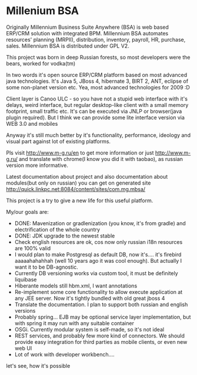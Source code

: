 ﻿# Millenium BSA
Originally Millennium Business Suite Anywhere (BSA) is web based ERP/CRM solution with integrated BPM. Millennium BSA automates resources' planning (MRPII), distribution, inventory, payroll, HR, purchase, sales. Millennium BSA is distributed under GPL V2.

This project was born in deep Russian forests, so most developers were the bears, worked for vodka(tm)

In two words it's open source ERP/CRM platform based on most advanced java technologies.
It's Java 5, JBoss 4, hibernate 3, BIRT 2, ANT, eclipse of some non-planet version etc. Yea, most advanced technologies for 2009 :D

Client layer is Canoo ULC - so you have not a stupid web interface with it's delays, weird interface, but regular desktop-like client with a small memory footprint, small traffic etc. It's can be executed via JNLP or browser(java plugin required). But I think we can provide some lite interface version via WEB 3.0 and mobiles

Anyway it's still much better by it's functionality, performance, ideology and visual part against lot of existing platforms.

Pls visit http://www.m-g.ru/en to get more information
or just http://www.m-g.ru/ and translate with chrome(I know you did it with taobao), as russian version more informative.

Latest documentation about project and also documentation about modules(but only on russian) you can get on generated site http://quick.linkpc.net:8084/content/sites/com.mg.mbsa/

This project is a try to give a new life for this useful platform.


My/our goals are:
- DONE: Mavenization or gradlenization (you know, it's from gradle) and electrification of the whole country
- DONE: JDK upgrade to the newest stable
- Check english resources are ok, cos now only russian i18n resources are 100% valid
- I would plan to make Postgresql as default DB, now it's.... it's firebird aaaaahahahhah (well 10 years ago it was cool enough). But actually I want it to be DB-agnostic.
- Currently DB versioning works via custom tool, it must be definitely liquibase
- Hiberante models still hbm.xml, I want annotations
- Re-implement some core functionality to allow execute application at any JEE server. Now it's tightly bundled with old great jboss 4
- Translate the documentation. I plan to support both russian and english versions
- Probably spring... EJB may be optional service layer implementation, but with spring it may run with any suitable container
- OSGi. Currently modular system is self-made, so it's not ideal
- REST services, and probably few more kind of connectors. We should provide easy integration for third parties as mobile clients, or even new web UI
- Lot of work with developer workbench....

let's see, how it's possible
